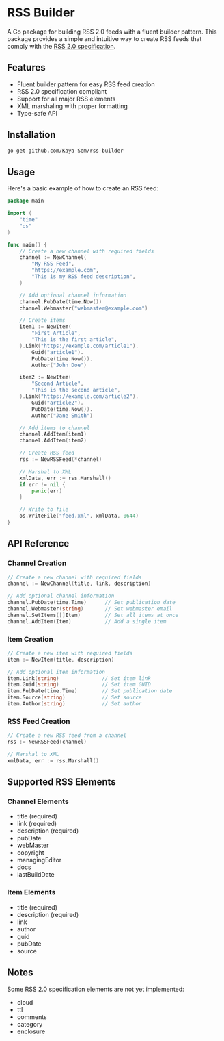 # RSS Builder

A Go package for building RSS 2.0 feeds with a fluent builder pattern. This package provides a simple and intuitive way to create RSS feeds that comply with the [RSS 2.0 specification](https://www.rssboard.org/rss-specification).

## Features

- Fluent builder pattern for easy RSS feed creation
- RSS 2.0 specification compliant
- Support for all major RSS elements
- XML marshaling with proper formatting
- Type-safe API

## Installation

```bash
go get github.com/Kaya-Sem/rss-builder
```

## Usage

Here's a basic example of how to create an RSS feed:

```go
package main

import (
    "time"
    "os"
)

func main() {
    // Create a new channel with required fields
    channel := NewChannel(
        "My RSS Feed",
        "https://example.com",
        "This is my RSS feed description",
    )

    // Add optional channel information
    channel.PubDate(time.Now())
    channel.Webmaster("webmaster@example.com")

    // Create items
    item1 := NewItem(
        "First Article",
        "This is the first article",
    ).Link("https://example.com/article1").
        Guid("article1").
        PubDate(time.Now()).
        Author("John Doe")

    item2 := NewItem(
        "Second Article",
        "This is the second article",
    ).Link("https://example.com/article2").
        Guid("article2").
        PubDate(time.Now()).
        Author("Jane Smith")

    // Add items to channel
    channel.AddItem(item1)
    channel.AddItem(item2)

    // Create RSS feed
    rss := NewRSSFeed(*channel)

    // Marshal to XML
    xmlData, err := rss.Marshall()
    if err != nil {
        panic(err)
    }

    // Write to file
    os.WriteFile("feed.xml", xmlData, 0644)
}
```

## API Reference

### Channel Creation

```go
// Create a new channel with required fields
channel := NewChannel(title, link, description)

// Add optional channel information
channel.PubDate(time.Time)      // Set publication date
channel.Webmaster(string)       // Set webmaster email
channel.SetItems([]Item)        // Set all items at once
channel.AddItem(Item)           // Add a single item
```

### Item Creation

```go
// Create a new item with required fields
item := NewItem(title, description)

// Add optional item information
item.Link(string)              // Set item link
item.Guid(string)              // Set item GUID
item.PubDate(time.Time)        // Set publication date
item.Source(string)            // Set source
item.Author(string)            // Set author
```

### RSS Feed Creation

```go
// Create a new RSS feed from a channel
rss := NewRSSFeed(channel)

// Marshal to XML
xmlData, err := rss.Marshall()
```

## Supported RSS Elements

### Channel Elements
- title (required)
- link (required)
- description (required)
- pubDate
- webMaster
- copyright
- managingEditor
- docs
- lastBuildDate

### Item Elements
- title (required)
- description (required)
- link
- author
- guid
- pubDate
- source

## Notes

Some RSS 2.0 specification elements are not yet implemented:
- cloud
- ttl
- comments
- category
- enclosure

